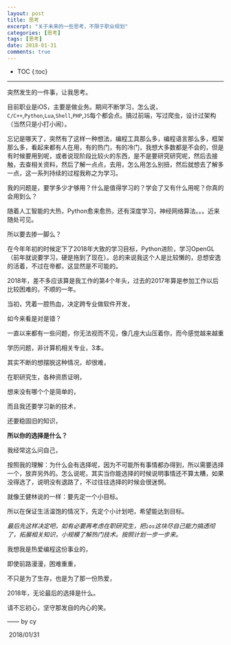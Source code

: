 ```yaml
---
layout: post
title: 思考
excerpt: "关于未来的一些思考，不限于职业规划"
categories: [思考]
tags: [思考]
date: 2018-01-31
comments: true
---
```


* TOC
{:toc}
---

突然发生的一件事，让我思考。

目前职业是iOS，主要是做业务。期间不断学习，怎么说，`C/C++`,`Python`,`Lua`,`Shell`,`PHP`,`JS`每个都会点。搞过前端，写过爬虫，设计过架构（当然只是小打小闹）。

忘记是哪天了，突然有了这样一种想法，编程工具那么多，编程语言那么多，框架那么多，看起来都有人在用，有的热门，有的冷门，我想大多数都是不会的，但是有时候要用到呢，或者说现阶段比较火的东西，是不是要研究研究呢，然后去接触，去查相关资料，然后了解一点点，去用，怎么用怎么别扭，然后就想去了解多一点，这一系列持续的过程我称之为学习。

我的问题是，要学多少才够用？什么是值得学习的？学会了又有什么用呢？你真的会用到么？

随着人工智能的大热，Python愈来愈热，还有深度学习，神经网络算法。。。近来随处可见。

所以要去掺一脚么？

在今年年初的时候定下了2018年大致的学习目标，Python进阶，学习OpenGL（前年就说要学习，硬是拖到了现在）。总的来说我这个人是比较懒的，总想安逸的活着，不过在帝都，这显然是不可能的。

2018年，差不多应该算是我工作的第4个年头，过去的2017年算是参加工作以后比较困难的，不顺的一年。

当初，凭着一腔热血，决定跨专业做软件开发，

如今来看是对是错？

一直以来都有一些问题，你无法视而不见，像几座大山压着你，而今感觉越来越重

学历问题，非计算机相关专业，3本。

其实不断的想摆脱这种情况，却很难，

在职研究生，各种资质证明，

想来没有哪个个是简单的，

而且我还要学习新的技术，

还要稳固旧的知识，



**所以你的选择是什么？**



我经常这么问自己，

按照我的理解：为什么会有选择呢，因为不可能所有事情都办得到，所以需要选择一个，放弃另外的。怎么说呢，其实当你能选择的时候说明事情还不算太糟，如果没得选了，说明没有退路了，不过往往选择的时候会很迷惘。

就像王健林说的一样：要先定一个小目标。

所以在保证生活温饱的情况下，先定个小计划吧，希望能达到目标。

*最后先这样决定吧，如有必要再考虑在职研究生，把`ios`这块尽自己能力搞透彻了，拓展相关知识，小规模了解热门技术。按照计划一步一步来。*



我想我是热爱编程这份事业的，

即使前路漫漫，困难重重，

不只是为了生存，也是为了那一份热爱，

2018年，无论最后的选择是什么。

请不忘初心，坚守那发自的内心的笑。





—— by cy

​	2018/01/31





